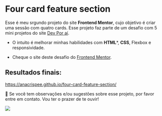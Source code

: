 # Four card feature section

Esse é meu srgundo projeto do site **Frontend Mentor**, cujo objetivo é criar uma sessão com quatro cards.
Esse projeto faz parte de um desafio com 5 mini projetos do site [Dev Por aí](https://devporai.com.br/5-projetos-frontend-para-melhorar-suas-habilidades/).

- O intuito é melhorar minhas habilidades com **HTML***, **CSS**, Flexbox e responsividade.

* Cheque o site deste desafio do [Frontend Mentor](https://www.frontendmentor.io/challenges/four-card-feature-section-weK1eFYK).

## Resultados finais:

https://anacrispee.github.io/four-card-feature-section/

📩 Se você tem observações e/ou sugestões sobre esse projeto, por favor entre em contato. Vou ter o prazer de te ouvir!
<div>
  <a href = "mailto:anacrispee@gmail.com"><img src="https://img.shields.io/badge/-Gmail-%23333?style=for-the-badge&logo=gmail&logoColor=white" target="_blank"></a>
</div>
